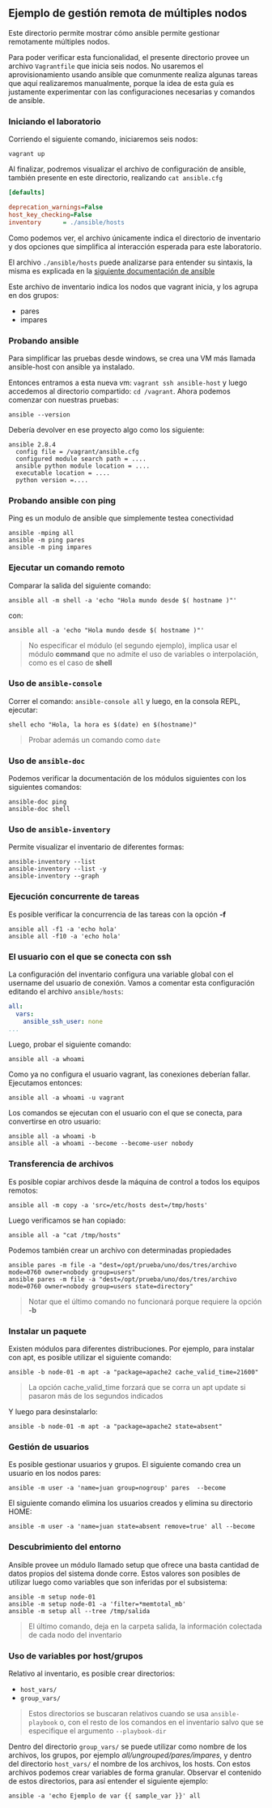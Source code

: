 ## Ejemplo de gestión remota de múltiples nodos

Este directorio permite mostrar cómo ansible permite gestionar remotamente
múltiples nodos.

Para poder verificar esta funcionalidad, el presente directorio provee un
archivo `Vagrantfile` que inicia seis nodos. No usaremos el aprovisionamiento
usando ansible que comunmente realiza algunas tareas que aquí realizaremos
manualmente, porque la idea de esta guía es justamente experimentar con las
configuraciones necesarias y comandos de ansible.

### Iniciando el laboratorio

Corriendo el siguiente comando, iniciaremos seis nodos:

```
vagrant up
```

Al finalizar, podremos visualizar el archivo de configuración de ansible,
también presente en este directorio, realizando `cat ansible.cfg`

```ini
[defaults]

deprecation_warnings=False
host_key_checking=False
inventory      = ./ansible/hosts
```

Como podemos ver, el archivo únicamente indica el directorio de inventario y dos
opciones que simplifica al interacción esperada para este laboratorio.

El archivo `./ansible/hosts` puede analizarse para entender su sintaxis, la
misma es explicada en la [siguiente documentación de
ansible](https://docs.ansible.com/ansible/latest/user_guide/intro_inventory.html)

Este archivo de inventario indica los nodos que vagrant inicia, y los agrupa en
dos grupos:

* pares
* impares


### Probando ansible

Para simplificar las pruebas desde windows, se crea una VM más llamada
ansible-host con ansible ya instalado.

Entonces entramos a esta nueva vm: `vagrant ssh ansible-host` y luego accedemos
al directorio compartido: `cd /vagrant`. Ahora podemos comenzar con nuestras
pruebas:


```
ansible --version
```

Debería devolver en ese proyecto algo como los siguiente:

```
ansible 2.8.4
  config file = /vagrant/ansible.cfg
  configured module search path = ....
  ansible python module location = ....
  executable location = ....
  python version =....

```

### Probando ansible con ping

Ping es un modulo de ansible que simplemente testea conectividad

```
ansible -mping all
ansible -m ping pares
ansible -m ping impares
```

### Ejecutar un comando remoto

Comparar la salida del siguiente comando:

```
ansible all -m shell -a 'echo "Hola mundo desde $( hostname )"'
```

con:

```
ansible all -a 'echo "Hola mundo desde $( hostname )"'
```

> No especificar el módulo (el segundo ejemplo), implica usar el módulo
> **command** que no admite el uso de variables o interpolación, como es el caso
> de **shell**

### Uso de `ansible-console`

Correr el comando: `ansible-console all` y luego, en la consola REPL, ejecutar:

```
shell echo "Hola, la hora es $(date) en $(hostname)"
```

> Probar además un comando como `date`

### Uso de `ansible-doc`

Podemos verificar la documentación de los módulos siguientes con los siguientes
comandos:

```
ansible-doc ping
ansible-doc shell
```

### Uso de `ansible-inventory`

Permite visualizar el inventario de diferentes formas:

```
ansible-inventory --list
ansible-inventory --list -y
ansible-inventory --graph
```

### Ejecución concurrente de tareas

Es posible verificar la concurrencia de las tareas con la opción **-f**

```
ansible all -f1 -a 'echo hola'
ansible all -f10 -a 'echo hola'
```

### El usuario con el que se conecta con ssh

La configuración del inventario configura una variable global con el username
del usuario de conexión. Vamos a comentar esta configuración editando el archivo `ansible/hosts`:

```yaml
all:
  vars:
    ansible_ssh_user: none
...
```

Luego, probar el siguiente comando:

```
ansible all -a whoami 
```

Como ya no configura el usuario vagrant, las conexiones deberían fallar.
Ejecutamos entonces:

```
ansible all -a whoami -u vagrant
```

Los comandos se ejecutan con el usuario con el que se conecta, para convertirse
en otro usuario:

```
ansible all -a whoami -b
ansible all -a whoami --become --become-user nobody
```

### Transferencia de archivos

Es posible copiar archivos desde la máquina de control a todos los equipos
remotos:

```
ansible all -m copy -a 'src=/etc/hosts dest=/tmp/hosts'
```

Luego verificamos se han copiado:

```
ansible all -a "cat /tmp/hosts"
```

Podemos también crear un archivo con determinadas propiedades

```
ansible pares -m file -a "dest=/opt/prueba/uno/dos/tres/archivo mode=0760 owner=nobody group=users"
ansible pares -m file -a "dest=/opt/prueba/uno/dos/tres/archivo mode=0760 owner=nobody group=users state=directory"
```

> Notar que el último comando no funcionará porque requiere la opción **-b**

### Instalar un paquete

Existen módulos para diferentes distribuciones. Por ejemplo, para instalar con
apt, es posible utilizar el siguiente comando:

```
ansible -b node-01 -m apt -a "package=apache2 cache_valid_time=21600"

```
> La opción cache_valid_time forzará que se corra un apt update si pasaron más
> de los segundos indicados

Y luego para desinstalarlo:

```
ansible -b node-01 -m apt -a "package=apache2 state=absent"
```

### Gestión de usuarios

Es posible gestionar usuarios y grupos. El siguiente comando crea un usuario en
los nodos pares:

```
ansible -m user -a 'name=juan group=nogroup' pares  --become
```

El siguiente comando elimina los usuarios creados y elimina su directorio HOME:

```
ansible -m user -a 'name=juan state=absent remove=true' all --become
```

### Descubrimiento del entorno

Ansible provee un módulo llamado setup que ofrece una basta cantidad de datos
propios del sistema donde corre. Estos valores son posibles de utilizar luego
como variables que son inferidas por el subsistema:

```
ansible -m setup node-01
ansible -m setup node-01 -a 'filter=*memtotal_mb'
ansible -m setup all --tree /tmp/salida
```

> El último comando, deja en la carpeta salida, la información colectada de cada
> nodo del inventario


### Uso de variables por host/grupos

Relativo al inventario, es posible crear directorios:

* `host_vars/`
* `group_vars/`

> Estos directorios se buscaran relativos cuando se usa `ansible-playbook` o,
> con el resto de los comandos en el inventario salvo que se especifique el
> argumento `--playbook-dir`

Dentro del directorio `group_vars/` se puede utilizar como nombre de los archivos, 
los grupos, por ejemplo _all/ungrouped/pares/impares_, y dentro del directorio 
`host_vars/` el  nombre de los archivos, los hosts.
Con estos archivos podemos crear variables de forma granular. Observar el
contenido de estos directorios, para así entender el siguiente ejemplo:

```
ansible -a 'echo Ejemplo de var {{ sample_var }}' all
```

